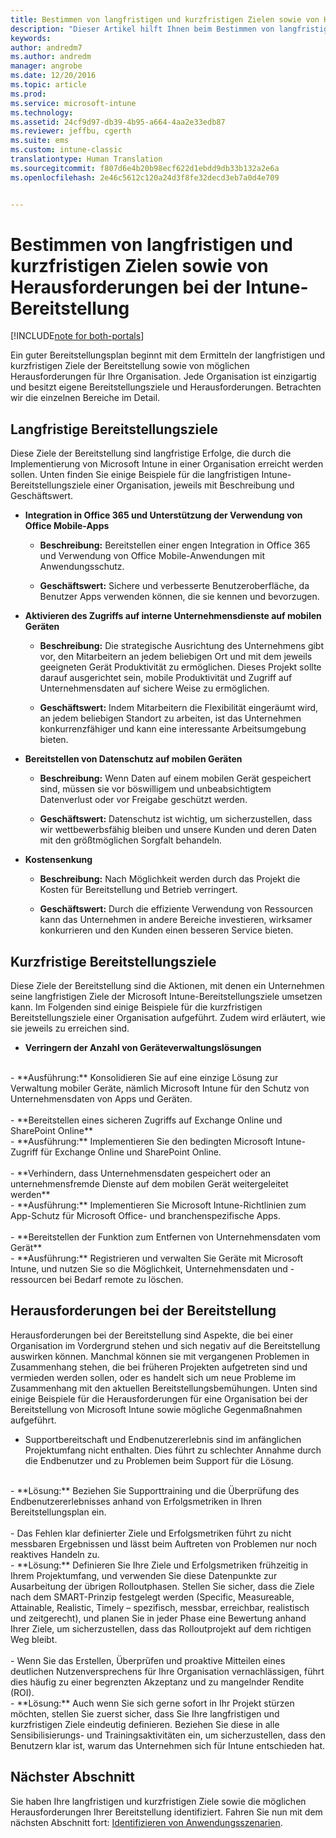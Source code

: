```yaml
---
title: Bestimmen von langfristigen und kurzfristigen Zielen sowie von Herausforderungen bei der Intune-Bereitstellung | Microsoft-Dokumentation
description: "Dieser Artikel hilft Ihnen beim Bestimmen von langfristigen und kurzfristigen Zielen sowie von Herausforderungen bei der Intune-Bereitstellung für eine reine Microsoft Intune-Cloudimplementierung."
keywords: 
author: andredm7
ms.author: andredm
manager: angrobe
ms.date: 12/20/2016
ms.topic: article
ms.prod: 
ms.service: microsoft-intune
ms.technology: 
ms.assetid: 24cf9d97-db39-4b95-a664-4aa2e33edb87
ms.reviewer: jeffbu, cgerth
ms.suite: ems
ms.custom: intune-classic
translationtype: Human Translation
ms.sourcegitcommit: f807d6e4b20b98ecf622d1ebdd9db33b132a2e6a
ms.openlocfilehash: 2e46c5612c120a24d3f8fe32decd3eb7a0d4e709


---
```


# <a name="determine-intune-deployment-goals-objectives-and-challenges"></a>Bestimmen von langfristigen und kurzfristigen Zielen sowie von Herausforderungen bei der Intune-Bereitstellung

[!INCLUDE[note for both-portals](../includes/note-for-both-portals.md)]

Ein guter Bereitstellungsplan beginnt mit dem Ermitteln der langfristigen und kurzfristigen Ziele der Bereitstellung sowie von möglichen Herausforderungen für Ihre Organisation. Jede Organisation ist einzigartig und besitzt eigene Bereitstellungsziele und Herausforderungen. Betrachten wir die einzelnen Bereiche im Detail.

## <a name="deployment-goals"></a>Langfristige Bereitstellungsziele

Diese Ziele der Bereitstellung sind langfristige Erfolge, die durch die Implementierung von Microsoft Intune in einer Organisation erreicht werden sollen. Unten finden Sie einige Beispiele für die langfristigen Intune-Bereitstellungsziele einer Organisation, jeweils mit Beschreibung und Geschäftswert.

-   **Integration in Office 365 und Unterstützung der Verwendung von Office Mobile-Apps**

    -   **Beschreibung:** Bereitstellen einer engen Integration in Office 365 und Verwendung von Office Mobile-Anwendungen mit Anwendungsschutz.

    -   **Geschäftswert:** Sichere und verbesserte Benutzeroberfläche, da Benutzer Apps verwenden können, die sie kennen und bevorzugen.

-   **Aktivieren des Zugriffs auf interne Unternehmensdienste auf mobilen Geräten**

    -   **Beschreibung:** Die strategische Ausrichtung des Unternehmens gibt vor, den Mitarbeitern an jedem beliebigen Ort und mit dem jeweils geeigneten Gerät Produktivität zu ermöglichen. Dieses Projekt sollte darauf ausgerichtet sein, mobile Produktivität und Zugriff auf Unternehmensdaten auf sichere Weise zu ermöglichen.

    -   **Geschäftswert:** Indem Mitarbeitern die Flexibilität eingeräumt wird, an jedem beliebigen Standort zu arbeiten, ist das Unternehmen konkurrenzfähiger und kann eine interessante Arbeitsumgebung bieten.

-   **Bereitstellen von Datenschutz auf mobilen Geräten**

    -   **Beschreibung:** Wenn Daten auf einem mobilen Gerät gespeichert sind, müssen sie vor böswilligem und unbeabsichtigtem Datenverlust oder vor Freigabe geschützt werden.

    -   **Geschäftswert:** Datenschutz ist wichtig, um sicherzustellen, dass wir wettbewerbsfähig bleiben und unsere Kunden und deren Daten mit den größtmöglichen Sorgfalt behandeln.

-   **Kostensenkung**

    -   **Beschreibung:** Nach Möglichkeit werden durch das Projekt die Kosten für Bereitstellung und Betrieb verringert.

    -    **Geschäftswert:** Durch die effiziente Verwendung von Ressourcen kann das Unternehmen in andere Bereiche investieren, wirksamer konkurrieren und den Kunden einen besseren Service bieten.

## <a name="deployment-objectives"></a>Kurzfristige Bereitstellungsziele

Diese Ziele der Bereitstellung sind die Aktionen, mit denen ein Unternehmen seine langfristigen Ziele der Microsoft Intune-Bereitstellungsziele umsetzen kann. Im Folgenden sind einige Beispiele für die kurzfristigen Bereitstellungsziele einer Organisation aufgeführt. Zudem wird erläutert, wie sie jeweils zu erreichen sind.

-   **Verringern der Anzahl von Geräteverwaltungslösungen**
<br>
    -   **Ausführung:** Konsolidieren Sie auf eine einzige Lösung zur Verwaltung mobiler Geräte, nämlich Microsoft Intune für den Schutz von Unternehmensdaten von Apps und Geräten.
<br></br>
-   **Bereitstellen eines sicheren Zugriffs auf Exchange Online und SharePoint Online**
<br>
    -   **Ausführung:** Implementieren Sie den bedingten Microsoft Intune-Zugriff für Exchange Online und SharePoint Online.
<br></br>
-   **Verhindern, dass Unternehmensdaten gespeichert oder an unternehmensfremde Dienste auf dem mobilen Gerät weitergeleitet werden**
<br>
    -   **Ausführung:** Implementieren Sie Microsoft Intune-Richtlinien zum App-Schutz für Microsoft Office- und branchenspezifische Apps.
<br></br>
-   **Bereitstellen der Funktion zum Entfernen von Unternehmensdaten vom Gerät**
<br>
    -   **Ausführung:** Registrieren und verwalten Sie Geräte mit Microsoft Intune, und nutzen Sie so die Möglichkeit, Unternehmensdaten und -ressourcen bei Bedarf remote zu löschen.

## <a name="deployment-challenges"></a>Herausforderungen bei der Bereitstellung

Herausforderungen bei der Bereitstellung sind Aspekte, die bei einer Organisation im Vordergrund stehen und sich negativ auf die Bereitstellung auswirken können. Manchmal können sie mit vergangenen Problemen in Zusammenhang stehen, die bei früheren Projekten aufgetreten sind und vermieden werden sollen, oder es handelt sich um neue Probleme im Zusammenhang mit den aktuellen Bereitstellungsbemühungen. Unten sind einige Beispiele für die Herausforderungen für eine Organisation bei der Bereitstellung von Microsoft Intune sowie mögliche Gegenmaßnahmen aufgeführt.

-   Supportbereitschaft und Endbenutzererlebnis sind im anfänglichen Projektumfang nicht enthalten.  Dies führt zu schlechter Annahme durch die Endbenutzer und zu Problemen beim Support für die Lösung.
<br>
    -   **Lösung:** Beziehen Sie Supporttraining und die Überprüfung des Endbenutzererlebnisses anhand von Erfolgsmetriken in Ihren Bereitstellungsplan ein.
<br></br>
-   Das Fehlen klar definierter Ziele und Erfolgsmetriken führt zu nicht messbaren Ergebnissen und lässt beim Auftreten von Problemen nur noch reaktives Handeln zu.
<br>
    -   **Lösung:** Definieren Sie Ihre Ziele und Erfolgsmetriken frühzeitig in Ihrem Projektumfang, und verwenden Sie diese Datenpunkte zur Ausarbeitung der übrigen Rolloutphasen. Stellen Sie sicher, dass die Ziele nach dem SMART-Prinzip festgelegt werden (Specific, Measureable, Attainable, Realistic, Timely – spezifisch, messbar, erreichbar, realistisch und zeitgerecht), und planen Sie in jeder Phase eine Bewertung anhand Ihrer Ziele, um sicherzustellen, dass das Rolloutprojekt auf dem richtigen Weg bleibt.
<br></br>
-   Wenn Sie das Erstellen, Überprüfen und proaktive Mitteilen eines deutlichen Nutzenversprechens für Ihre Organisation vernachlässigen, führt dies häufig zu einer begrenzten Akzeptanz und zu mangelnder Rendite (ROI).
<br>
    -   **Lösung:** Auch wenn Sie sich gerne sofort in Ihr Projekt stürzen möchten, stellen Sie zuerst sicher, dass Sie Ihre langfristigen und kurzfristigen Ziele eindeutig definieren. Beziehen Sie diese in alle Sensibilisierungs- und Trainingsaktivitäten ein, um sicherzustellen, dass den Benutzern klar ist, warum das Unternehmen sich für Intune entschieden hat.

## <a name="next-section"></a>Nächster Abschnitt

Sie haben Ihre langfristigen und kurzfristigen Ziele sowie die möglichen Herausforderungen Ihrer Bereitstellung identifiziert. Fahren Sie nun mit dem nächsten Abschnitt fort: [Identifizieren von Anwendungsszenarien](section-2-identify-use-case-scenarios.md).



<!--HONumber=Dec16_HO5-->



